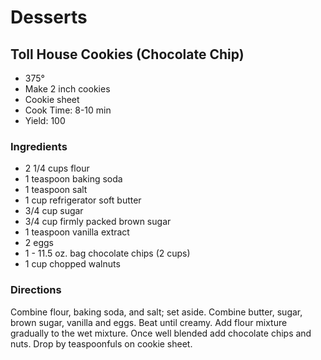 # Desserts

## Toll House Cookies (Chocolate Chip)

* 375°
* Make 2 inch cookies
* Cookie sheet
* Cook Time: 8-10 min
* Yield: 100

### Ingredients

* 2 1/4 cups flour
* 1 teaspoon baking soda
* 1 teaspoon salt
* 1 cup refrigerator soft butter
* 3/4 cup sugar
* 3/4 cup firmly packed brown sugar
* 1 teaspoon vanilla extract
* 2 eggs
* 1 - 11.5 oz. bag chocolate chips (2 cups)
* 1 cup chopped walnuts

### Directions

Combine flour, baking soda, and salt; set aside. Combine butter, sugar, brown sugar, vanilla and eggs. Beat until creamy. Add flour mixture gradually to the wet mixture. Once well blended add chocolate chips and nuts. Drop by teaspoonfuls on cookie sheet.

